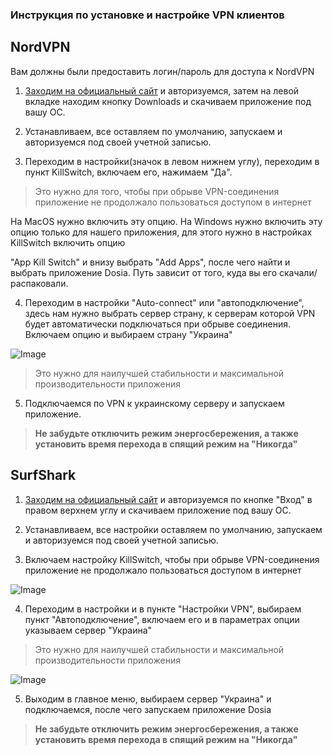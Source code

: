 ### Инструкция по установке и настройке VPN клиентов

## NordVPN

Вам должны были предоставить логин/пароль для доступа к NordVPN

1. [Заходим на официальный сайт](https://my.nordaccount.com/) и авторизуемся, затем на левой вкладке находим кнопку Downloads и скачиваем приложение под вашу ОС.

2. Устанавливаем, все оставляем по умолчанию, запускаем и авторизуемся под своей учетной записью.

3. Переходим в настройки(значок в левом нижнем углу), переходим в пункт KillSwitch, включаем его, нажимаем "Да".

> Это нужно для того, чтобы при обрыве VPN-соединения приложение не продолжало пользоваться доступом в интернет

На MacOS нужно включить эту опцию. На Windows нужно включить эту опцию только для нашего приложения, для этого нужно в настройках KillSwitch включить опцию 

"App Kill Switch" и внизу выбрать "Add Apps", после чего найти и выбрать приложение Dosia. Путь зависит от того, куда вы его скачали/распаковали.

4. Переходим в настройки "Auto-connect" или "автоподключение", здесь нам нужно выбрать сервер страну, к серверам которой VPN будет автоматически подключаться при обрыве соединения. Включаем опцию и выбираем страну "Украина"

![Image](https://dddosia.github.io/images/autoconnect_nordvpn.png)

> Это нужно для наилучшей стабильности и максимальной производительности приложения

5. Подключаемся по VPN к украинскому серверу и запускаем приложение.

> **Не забудьте отключить режим энергосбережения, а также установить время перехода в спящий режим на "Никогда"**

## SurfShark

1. [Заходим на официальный сайт](https://surfshark.com/ru/) и авторизуемся по кнопке "Вход" в правом верхнем углу и скачиваем приложение под вашу ОС.

2. Устанавливаем, все настройки оставляем по умолчанию, запускаем и авторизуемся под своей учетной записью.

3. Включаем настройку KillSwitch, чтобы при обрыве VPN-соединения приложение не продолжало пользоваться доступом в интернет

![Image](https://dddosia.github.io/images/KillSwitch.png)

4. Переходим в настройки и в пункте "Настройки VPN", выбираем пункт "Автоподключение", включаем его и в параметрах опции указываем сервер "Украина"

> Это нужно для наилучшей стабильности и максимальной производительности приложения

![Image](https://dddosia.github.io/images/autoconnect.png)

5. Выходим в главное меню, выбираем сервер "Украина" и подключаемся, после чего запускаем приложение Dosia

> **Не забудьте отключить режим энергосбережения, а также установить время перехода в спящий режим на "Никогда"**
